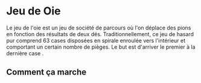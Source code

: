 # Jeu de Oie

Le jeu de l'oie est un jeu de société de parcours où l'on déplace des pions en fonction des résultats de deux dés. Traditionnellement, ce jeu de hasard pur comprend 63 cases disposées en spirale enroulée vers l'intérieur et comportant un certain nombre de pièges. Le but est d'arriver le premier à la dernière case .


## Comment ça marche 
